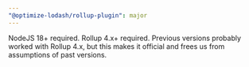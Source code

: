 ```yaml
---
"@optimize-lodash/rollup-plugin": major
---
```


NodeJS 18+ required. Rollup 4.x+ required. Previous versions probably worked with Rollup 4.x, but this makes it official and frees us from assumptions of past versions.
